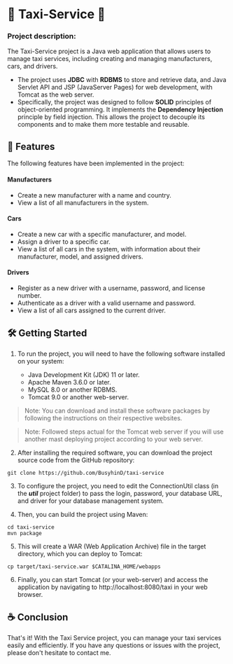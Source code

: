 # 🚖 Taxi-Service 🚖
### Project description: 

The Taxi-Service project is a Java web application that allows users to manage taxi services, including creating and managing manufacturers, cars, and drivers.  

   + The project uses **JDBC** with **RDBMS** to store and retrieve data, and Java Servlet API and JSP (JavaServer Pages) for web development, with Tomcat as the web server.
   + Specifically, the project was designed to follow **SOLID** principles of object-oriented programming. It implements the **Dependency Injection** principle by field injection. This allows the project to decouple its components and to make them more testable and reusable.
## 🔎 Features
The following features have been implemented in the project:

#### Manufacturers
* Create a new manufacturer with a name and country.
* View a list of all manufacturers in the system.
#### Cars
* Create a new car with a specific manufacturer, and model.
* Assign a driver to a specific car.
* View a list of all cars in the system, with information about their manufacturer, model, and assigned drivers.
#### Drivers
* Register as a new driver with a username, password, and license number.
* Authenticate as a driver with a valid username and password.
* View a list of all cars assigned to the current driver.

## 🛠️ Getting Started
1. To run the project, you will need to have the following software installed on your system:

   + Java Development Kit (JDK) 11 or later.  
   + Apache Maven 3.6.0 or later.
   + MySQL 8.0 or another RDBMS.
   + Tomcat 9.0 or another web-server.
   
>Note: You can download and install these software packages by following the instructions on their respective websites.

>Note: Followed steps actual for the Tomcat web server if you will use another mast deploying project according to your web server.

2. After installing the required software, you can download the project source code from the GitHub repository:

```command
git clone https://github.com/BusyhinD/taxi-service
```
3. To configure the project, you need to edit the ConnectionUtil class (in the **_util_** project folder) to pass the login, password, your database URL, and driver for your database management system.

4. Then, you can build the project using Maven:

```command
cd taxi-service
mvn package
```
5. This will create a WAR (Web Application Archive) file in the target directory, which you can deploy to Tomcat:

```command
cp target/taxi-service.war $CATALINA_HOME/webapps
```
>
6. Finally, you can start Tomcat (or your web-server) and access the application by navigating to http://localhost:8080/taxi in your web browser.
## ☕ Conclusion
That's it! With the Taxi Service project, you can manage your taxi services easily and efficiently. If you have any questions or issues with the project, please don't hesitate to contact me.
